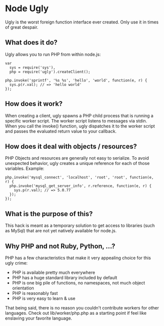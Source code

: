 # Node Ugly

Ugly is the worst foreign function interface ever created. Only use it in times of great despair.

## What does it do?

Ugly allows you to run PHP from within node.js:

    var
      sys = require('sys'),
      php = require('ugly').createClient();

    php.invoke('sprintf', '%s %s', 'hello', 'world', function(e, r) {
      sys.p(r.val); // => 'hello world'
    });

## How does it work?

When creating a client, ugly spawns a PHP child process that is running a specific worker script. The worker script listens to messages via stdin. When you call the invoke() function, ugly dispatches it to the worker script and passes the evaluated return value to your callback.

## How does it deal with objects / resources?

PHP Objects and resources are generally not easy to serialize. To avoid unexpected behavior, ugly creates a unique reference for each of those variables. Example:

    php.invoke('mysql_connect', 'localhost', 'root', 'root', function(e, r) {
      php.invoke('mysql_get_server_info', r.reference, function(e, r) {
        sys.p(r.val); // => 5.0.77
      });
    });

## What is the purpose of this?

This hack is meant as a temporary solution to get access to libraries (such as MySql) that are not yet natively available for node.js.

## Why PHP and not Ruby, Python, ...?

PHP has a few characteristics that make it very appealing choice for this ugly crime:

* PHP is available pretty much everywhere
* PHP has a huge standard library included by default
* PHP is one big pile of functions, no namespaces, not much object orientation
* PHP is reasonably fast
* PHP is very easy to learn & use

That being said, there is no reason you couldn't contribute workers for other languages. Check out lib/worker/php.php as a starting point if feel like enslaving your favorite language.